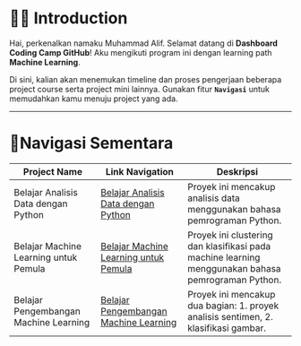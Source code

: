 # 🧑‍🎓 Introduction
Hai, perkenalkan namaku Muhammad Alif. Selamat datang di **Dashboard Coding Camp GitHub**! Aku mengikuti program ini dengan learning path **Machine Learning**.

Di sini, kalian akan menemukan timeline dan proses pengerjaan beberapa project course serta project mini lainnya. Gunakan fitur **`Navigasi`** untuk memudahkan kamu menuju project yang ada.

---

# 📍Navigasi Sementara

| Project Name                              | Link Navigation                                                                                     | Deskripsi                                                                                     |
|-------------------------------------------|-----------------------------------------------------------------------------------------------------|-----------------------------------------------------------------------------------------------|
| Belajar Analisis Data dengan Python       | [Belajar Analisis Data dengan Python](https://github.com/miezlearning/Coding-Camp-2025/tree/master/Belajar%20Analisis%20Data%20dengan%20Python) | Proyek ini mencakup analisis data menggunakan bahasa pemrograman Python.                     |
| Belajar Machine Learning untuk Pemula     | [Belajar Machine Learning untuk Pemula](https://github.com/miezlearning/Coding-Camp-2025/tree/master/Belajar%20Machine%20Learning%20untuk%20Pemula) | Proyek ini clustering dan klasifikasi pada machine learning menggunakan bahasa pemrograman Python. |
| Belajar Pengembangan Machine Learning     | [Belajar Pengembangan Machine Learning](https://github.com/miezlearning/Coding-Camp-2025/tree/master/Belajar%20Pengembangan%20Machine%20Learning) | Proyek ini mencakup dua bagian: 1. proyek analisis sentimen, 2. klasifikasi gambar.           |
